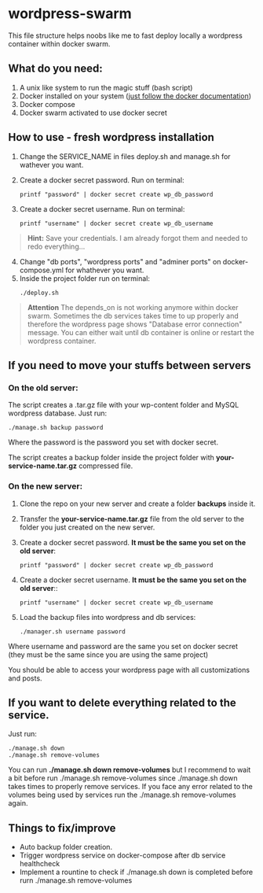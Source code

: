 # wordpress-swarm

This file structure helps noobs like me to fast deploy locally a wordpress container within docker swarm.

## What do you need:

1. A unix like system to run the magic stuff (bash script)
2. Docker installed on your system ([just follow the docker documentation](https://docs.docker.com/engine/install/ubuntu/)) 
3. Docker compose
4. Docker swarm activated to use docker secret

## How to use - fresh wordpress installation
1. Change the SERVICE_NAME in files deploy.sh and manage.sh for wathever you want.
2. Create a docker secret password. Run on terminal:
   
   ```
   printf "password" | docker secret create wp_db_password
   ```
3. Create a docker secret username. Run on terminal:
    ```
   printf "username" | docker secret create wp_db_username
   ```
> **Hint:**
> Save your credentials. I am already forgot them and needed to redo everything...

4. Change "db ports", "wordpress ports" and "adminer ports" on docker-compose.yml for whathever you want.
5. Inside the project folder run on terminal:
   ```
   ./deploy.sh
   ```
  > **Attention**
  > The depends_on is not working anymore within docker swarm. Sometimes the db services takes time to up properly and therefore the wordpress page shows "Database error connection" message. You can either wait until db container is online or restart the wordpress container.

## If you need to move your stuffs between servers

### On the old server:
The script creates a .tar.gz file with your wp-content folder and MySQL wordpress database. Just run:
```
./manage.sh backup password
```
Where the password is the password you set with docker secret.

The script creates a backup folder inside the project folder with **your-service-name.tar.gz** compressed file.

### On the new server:
1. Clone the repo on your new server and create a folder **backups** inside it.
2. Transfer the **your-service-name.tar.gz** file from the old server to the folder you just created on the new server.
3. Create a docker secret password. **It must be the same you set on the old server**:
   
   ```
   printf "password" | docker secret create wp_db_password
   ```
4. Create a docker secret username. **It must be the same you set on the old server**::
    ```
   printf "username" | docker secret create wp_db_username
   ```
5. Load the backup files into wordpress and db services:
   ```
   ./manager.sh username password
   ```
Where username and password are the same you set on docker secret (they must be the same since you are using the same project)

You should be able to access your wordpress page with all customizations and posts.

## If you want to delete everything related to the service.
Just run:
```
./manage.sh down
./manage.sh remove-volumes
```
You can run **./manage.sh down remove-volumes** but I recommend to wait a bit before run ./manage.sh remove-volumes since ./manage.sh down takes times to properly remove services. If you face any error related to the volumes being used by services run the ./manage.sh remove-volumes again.

## Things to fix/improve

- Auto backup folder creation.
- Trigger wordpress service on docker-compose after db service healthcheck
- Implement a rountine to check if ./manage.sh down is completed before rurn ./manage.sh remove-volumes
